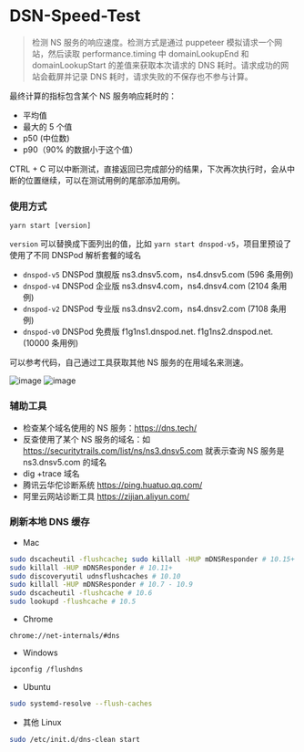 # DSN-Speed-Test

> 检测 NS 服务的响应速度。检测方式是通过 puppeteer 模拟请求一个网站，然后读取 performance.timing 中 domainLookupEnd 和 domainLookupStart 的差值来获取本次请求的 DNS 耗时。请求成功的网站会截屏并记录 DNS 耗时，请求失败的不保存也不参与计算。

最终计算的指标包含某个 NS 服务响应耗时的：

- 平均值
- 最大的 5 个值
- p50 (中位数)
- p90（90% 的数据小于这个值）

CTRL + C 可以中断测试，直接返回已完成部分的结果，下次再次执行时，会从中断的位置继续，可以在测试用例的尾部添加用例。

### 使用方式

```
yarn start [version]
```

`version` 可以替换成下面列出的值，比如 `yarn start dnspod-v5`，项目里预设了使用了不同 DNSPod 解析套餐的域名

- `dnspod-v5` DNSPod 旗舰版 ns3.dnsv5.com，ns4.dnsv5.com (596 条用例)
- `dnspod-v4` DNSPod 企业版 ns3.dnsv4.com，ns4.dnsv4.com (2104 条用例)
- `dnspod-v2` DNSPod 专业版 ns3.dnsv2.com，ns4.dnsv2.com (7108 条用例)
- `dnspod-v0` DNSPod 免费版 f1g1ns1.dnspod.net. f1g1ns2.dnspod.net. (10000 条用例)

可以参考代码，自己通过工具获取其他 NS 服务的在用域名来测速。

![image](https://user-images.githubusercontent.com/5093611/135428518-d357e34f-f87d-49f9-a8f3-6b17b8bbbf1c.png)
![image](https://user-images.githubusercontent.com/5093611/135428671-a2bb7c62-5562-4879-a925-9f2e451e05d5.png)

### 辅助工具

- 检查某个域名使用的 NS 服务：https://dns.tech/
- 反查使用了某个 NS 服务的域名：如 https://securitytrails.com/list/ns/ns3.dnsv5.com 就表示查询 NS 服务是 ns3.dnsv5.com 的域名
- dig +trace 域名
- 腾讯云华佗诊断系统 https://ping.huatuo.qq.com/
- 阿里云网站诊断工具 https://zijian.aliyun.com/

### 刷新本地 DNS 缓存

- Mac

```bash
sudo dscacheutil -flushcache; sudo killall -HUP mDNSResponder # 10.15+
sudo killall -HUP mDNSResponder # 10.11+
sudo discoveryutil udnsflushcaches # 10.10
sudo killall -HUP mDNSResponder # 10.7 - 10.9
sudo dscacheutil -flushcache # 10.6
sudo lookupd -flushcache # 10.5
```

- Chrome

```
chrome://net-internals/#dns
```

- Windows

```bash
ipconfig /flushdns
```

- Ubuntu

```bash
sudo systemd-resolve --flush-caches
```

- 其他 Linux

```bash
sudo /etc/init.d/dns-clean start
```
